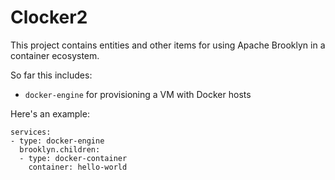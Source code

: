 Clocker2
=======

This project contains entities and other items for using Apache Brooklyn in a container ecosystem.

So far this includes:

* `docker-engine` for provisioning a VM with Docker hosts


Here's an example:

```
services:
- type: docker-engine
  brooklyn.children:
  - type: docker-container
    container: hello-world
```


